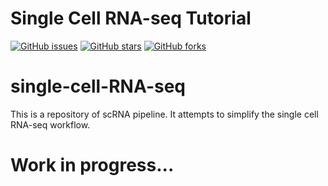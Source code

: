 # Single Cell RNA-seq Tutorial
[![GitHub issues](https://img.shields.io/github/issues/rayotoo/single-cell-RNA-seq?style=flat-square)](https://github.com/rayotoo/single-cell-RNA-seq/issues)
[![GitHub stars](https://img.shields.io/github/stars/rayotoo/single-cell-RNA-seq?style=flat-square&color=important)](https://github.com/rayotoo/single-cell-RNA-seq/stargazers)
[![GitHub forks](https://img.shields.io/github/forks/rayotoo/single-cell-RNA-seq?style=flat-square&color=blueviolet)](https://github.com/rayotoo/single-cell-RNA-seq/network/members)

# single-cell-RNA-seq
This is a repository of scRNA pipeline. It attempts to simplify the single cell RNA-seq workflow.
# Work in progress...
